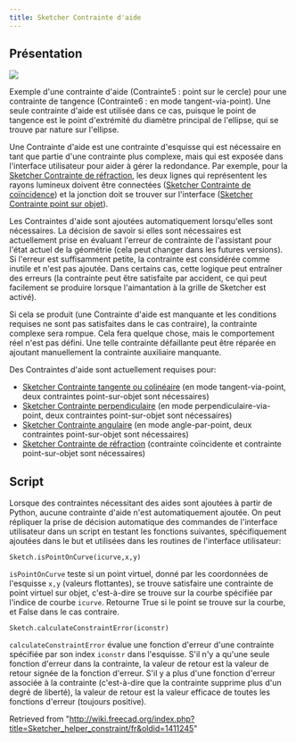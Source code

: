 ```yaml
---
title: Sketcher Contrainte d'aide
---
```

## Présentation

![](/images/Sketcher_helper_constraint_example1.png)

Exemple d'une contrainte d'aide (Contrainte5 : point sur le cercle) pour une contrainte de tangence (Contrainte6 : en mode tangent-via-point). Une seule contrainte d'aide est utilisée dans ce cas, puisque le point de tangence est le point d'extrémité du diamètre principal de l'ellipse, qui se trouve par nature sur l'ellipse.

Une Contrainte d'aide est une contrainte d'esquisse qui est nécessaire en tant que partie d'une contrainte plus complexe, mais qui est exposée dans l'interface utilisateur pour aider à gérer la redondance. Par exemple, pour la [Sketcher Contrainte de réfraction](/Sketcher_ConstrainSnellsLaw/fr "Sketcher ConstrainSnellsLaw/fr"), les deux lignes qui représentent les rayons lumineux doivent être connectées ([Sketcher Contrainte de coïncidence](/Sketcher_ConstrainCoincident/fr "Sketcher ConstrainCoincident/fr")) et la jonction doit se trouver sur l'interface ([Sketcher Contrainte point sur objet](/Sketcher_ConstrainPointOnObject/fr "Sketcher ConstrainPointOnObject/fr")).

Les Contraintes d'aide sont ajoutées automatiquement lorsqu'elles sont nécessaires. La décision de savoir si elles sont nécessaires est actuellement prise en évaluant l'erreur de contrainte de l'assistant pour l'état actuel de la géométrie (cela peut changer dans les futures versions). Si l'erreur est suffisamment petite, la contrainte est considérée comme inutile et n'est pas ajoutée. Dans certains cas, cette logique peut entraîner des erreurs (la contrainte peut être satisfaite par accident, ce qui peut facilement se produire lorsque l'aimantation à la grille de Sketcher est activé).

Si cela se produit (une Contrainte d'aide est manquante et les conditions requises ne sont pas satisfaites dans le cas contraire), la contrainte complexe sera rompue. Cela fera quelque chose, mais le comportement réel n'est pas défini. Une telle contrainte défaillante peut être réparée en ajoutant manuellement la contrainte auxiliaire manquante.

Des Contraintes d'aide sont actuellement requises pour:

* [Sketcher Contrainte tangente ou colinéaire](/Sketcher_ConstrainTangent/fr "Sketcher ConstrainTangent/fr") (en mode tangent-via-point, deux contraintes point-sur-objet sont nécessaires)
* [Sketcher Contrainte perpendiculaire](/Sketcher_ConstrainPerpendicular/fr "Sketcher ConstrainPerpendicular/fr") (en mode perpendiculaire-via-point, deux contraintes point-sur-objet sont nécessaires)
* [Sketcher Contrainte angulaire](/Sketcher_ConstrainAngle/fr "Sketcher ConstrainAngle/fr") (en mode angle-par-point, deux contraintes point-sur-objet sont nécessaires)
* [Sketcher Contrainte de réfraction](/Sketcher_ConstrainSnellsLaw/fr "Sketcher ConstrainSnellsLaw/fr") (contrainte coïncidente et contrainte point-sur-objet sont nécessaires)

## Script

Lorsque des contraintes nécessitant des aides sont ajoutées à partir de Python, aucune contrainte d'aide n'est automatiquement ajoutée. On peut répliquer la prise de décision automatique des commandes de l'interface utilisateur dans un script en testant les fonctions suivantes, spécifiquement ajoutées dans le but et utilisées dans les routines de l'interface utilisateur:

```
Sketch.isPointOnCurve(icurve,x,y)

```

`isPointOnCurve` teste si un point virtuel, donné par les coordonnées de l'esquisse `x,y` (valeurs flottantes), se trouve satisfaire une contrainte de point virtuel sur objet, c'est-à-dire se trouve sur la courbe spécifiée par l'indice de courbe `icurve`. Retourne True si le point se trouve sur la courbe, et False dans le cas contraire.

```
Sketch.calculateConstraintError(iconstr)

```

`calculateConstraintError` évalue une fonction d'erreur d'une contrainte spécifiée par son index `iconstr` dans l'esquisse. S'il n'y a qu'une seule fonction d'erreur dans la contrainte, la valeur de retour est la valeur de retour signée de la fonction d'erreur. S'il y a plus d'une fonction d'erreur associée à la contrainte (c'est-à-dire que la contrainte supprime plus d'un degré de liberté), la valeur de retour est la valeur efficace de toutes les fonctions d'erreur (toujours positive).

Retrieved from "<http://wiki.freecad.org/index.php?title=Sketcher_helper_constraint/fr&oldid=1411245>"
